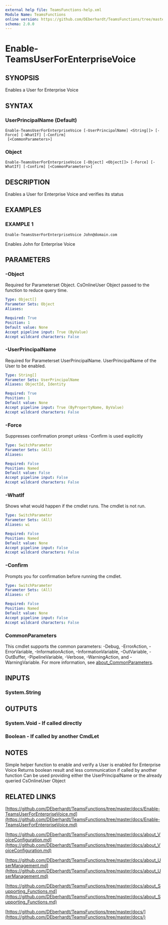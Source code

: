 ```yaml
---
external help file: TeamsFunctions-help.xml
Module Name: TeamsFunctions
online version: https://github.com/DEberhardt/TeamsFunctions/tree/master/docs/Enable-TeamsUserForEnterpriseVoice.md
schema: 2.0.0
---
```


# Enable-TeamsUserForEnterpriseVoice

## SYNOPSIS
Enables a User for Enterprise Voice

## SYNTAX

### UserPrincipalName (Default)
```
Enable-TeamsUserForEnterpriseVoice [-UserPrincipalName] <String[]> [-Force] [-WhatIf] [-Confirm]
 [<CommonParameters>]
```

### Object
```
Enable-TeamsUserForEnterpriseVoice [-Object] <Object[]> [-Force] [-WhatIf] [-Confirm] [<CommonParameters>]
```

## DESCRIPTION
Enables a User for Enterprise Voice and verifies its status

## EXAMPLES

### EXAMPLE 1
```
Enable-TeamsUserForEnterpriseVoice John@domain.com
```

Enables John for Enterprise Voice

## PARAMETERS

### -Object
Required for Parameterset Object.
CsOnlineUser Object passed to the function to reduce query time.

```yaml
Type: Object[]
Parameter Sets: Object
Aliases:

Required: True
Position: 1
Default value: None
Accept pipeline input: True (ByValue)
Accept wildcard characters: False
```

### -UserPrincipalName
Required for Parameterset UserPrincipalName.
UserPrincipalName of the User to be enabled.

```yaml
Type: String[]
Parameter Sets: UserPrincipalName
Aliases: ObjectId, Identity

Required: True
Position: 1
Default value: None
Accept pipeline input: True (ByPropertyName, ByValue)
Accept wildcard characters: False
```

### -Force
Suppresses confirmation prompt unless -Confirm is used explicitly

```yaml
Type: SwitchParameter
Parameter Sets: (All)
Aliases:

Required: False
Position: Named
Default value: False
Accept pipeline input: False
Accept wildcard characters: False
```

### -WhatIf
Shows what would happen if the cmdlet runs.
The cmdlet is not run.

```yaml
Type: SwitchParameter
Parameter Sets: (All)
Aliases: wi

Required: False
Position: Named
Default value: None
Accept pipeline input: False
Accept wildcard characters: False
```

### -Confirm
Prompts you for confirmation before running the cmdlet.

```yaml
Type: SwitchParameter
Parameter Sets: (All)
Aliases: cf

Required: False
Position: Named
Default value: None
Accept pipeline input: False
Accept wildcard characters: False
```

### CommonParameters
This cmdlet supports the common parameters: -Debug, -ErrorAction, -ErrorVariable, -InformationAction, -InformationVariable, -OutVariable, -OutBuffer, -PipelineVariable, -Verbose, -WarningAction, and -WarningVariable. For more information, see [about_CommonParameters](http://go.microsoft.com/fwlink/?LinkID=113216).

## INPUTS

### System.String
## OUTPUTS

### System.Void - If called directly
### Boolean - If called by another CmdLet
## NOTES
Simple helper function to enable and verify a User is enabled for Enterprise Voice
Returns boolean result and less communication if called by another function
Can be used providing either the UserPrincipalName or the already queried CsOnlineUser Object

## RELATED LINKS

[https://github.com/DEberhardt/TeamsFunctions/tree/master/docs/Enable-TeamsUserForEnterpriseVoice.md](https://github.com/DEberhardt/TeamsFunctions/tree/master/docs/Enable-TeamsUserForEnterpriseVoice.md)

[https://github.com/DEberhardt/TeamsFunctions/tree/master/docs/about_VoiceConfiguration.md](https://github.com/DEberhardt/TeamsFunctions/tree/master/docs/about_VoiceConfiguration.md)

[https://github.com/DEberhardt/TeamsFunctions/tree/master/docs/about_UserManagement.md](https://github.com/DEberhardt/TeamsFunctions/tree/master/docs/about_UserManagement.md)

[https://github.com/DEberhardt/TeamsFunctions/tree/master/docs/about_Supporting_Functions.md](https://github.com/DEberhardt/TeamsFunctions/tree/master/docs/about_Supporting_Functions.md)

[https://github.com/DEberhardt/TeamsFunctions/tree/master/docs/](https://github.com/DEberhardt/TeamsFunctions/tree/master/docs/)

